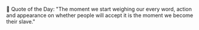 <!-- start quote -->
💬 Quote of the Day: "The moment we start weighing our every word, action and appearance on whether people will accept it is the moment we become their slave."
<!-- end quote -->